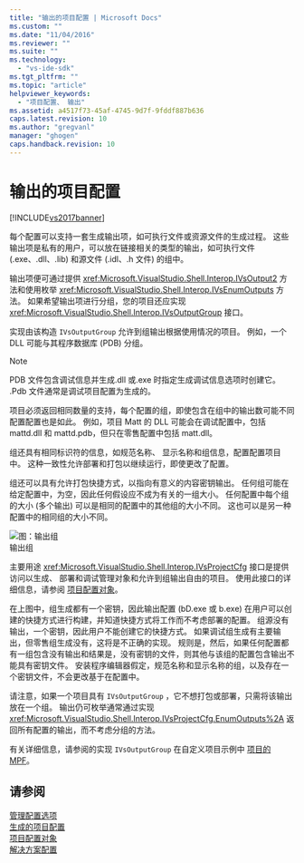 ```yaml
---
title: "输出的项目配置 | Microsoft Docs"
ms.custom: ""
ms.date: "11/04/2016"
ms.reviewer: ""
ms.suite: ""
ms.technology: 
  - "vs-ide-sdk"
ms.tgt_pltfrm: ""
ms.topic: "article"
helpviewer_keywords: 
  - "项目配置、 输出"
ms.assetid: a4517f73-45af-4745-9d7f-9fddf887b636
caps.latest.revision: 10
ms.author: "gregvanl"
manager: "ghogen"
caps.handback.revision: 10
---
```

# 输出的项目配置
[!INCLUDE[vs2017banner](../../code-quality/includes/vs2017banner.md)]

每个配置可以支持一套生成输出项，如可执行文件或资源文件的生成过程。 这些输出项是私有的用户，可以放在链接相关的类型的输出，如可执行文件 \(.exe、.dll、.lib\) 和源文件 \(.idl、.h 文件\) 的组中。  
  
 输出项便可通过提供 <xref:Microsoft.VisualStudio.Shell.Interop.IVsOutput2> 方法和使用枚举 <xref:Microsoft.VisualStudio.Shell.Interop.IVsEnumOutputs> 方法。 如果希望输出项进行分组，您的项目还应实现 <xref:Microsoft.VisualStudio.Shell.Interop.IVsOutputGroup> 接口。  
  
 实现由该构造 `IVsOutputGroup` 允许到组输出根据使用情况的项目。 例如，一个 DLL 可能与其程序数据库 \(PDB\) 分组。  
  
> [!NOTE]
>  PDB 文件包含调试信息并生成.dll 或.exe 时指定生成调试信息选项时创建它。 .Pdb 文件通常是调试项目配置为生成的。  
  
 项目必须返回相同数量的支持，每个配置的组，即使包含在组中的输出数可能不同配置配置也是如此。 例如，项目 Matt 的 DLL 可能会在调试配置中，包括 mattd.dll 和 mattd.pdb，但只在零售配置中包括 matt.dll。  
  
 组还具有相同标识符的信息，如规范名称、 显示名称和组信息，配置配置项目中。 这种一致性允许部署和打包以继续运行，即使更改了配置。  
  
 组还可以具有允许打包快捷方式，以指向有意义的内容密钥输出。 任何组可能在给定配置中，为空，因此任何假设应不成为有关的一组大小。 任何配置中每个组的大小 \(多个输出\) 可以是相同的配置中的其他组的大小不同。 这也可以是另一种配置中的相同组的大小不同。  
  
 ![图：输出组](../../extensibility/internals/media/vsoutputgroups.png "vsOutputGroups")  
输出组  
  
 主要用途 <xref:Microsoft.VisualStudio.Shell.Interop.IVsProjectCfg> 接口是提供访问以生成、 部署和调试管理对象和允许到组输出自由的项目。 使用此接口的详细信息，请参阅 [项目配置对象](../../extensibility/internals/project-configuration-object.md)。  
  
 在上图中，组生成都有一个密钥，因此输出配置 \(bD.exe 或 b.exe\) 在用户可以创建的快捷方式进行构建，并知道快捷方式将工作而不考虑部署的配置。 组源没有输出，一个密钥，因此用户不能创建它的快捷方式。 如果调试组生成有主要输出，但零售组生成没有，这将是不正确的实现。 规则是，然后，如果任何配置都有一组包含没有输出和结果是，没有密钥的文件，则其他与该组的配置包含输出不能具有密钥文件。 安装程序编辑器假定，规范名称和显示名称的组，以及存在一个密钥文件，不会更改基于在配置中。  
  
 请注意，如果一个项目具有 `IVsOutputGroup` ，它不想打包或部署，只需将该输出放在一个组。 输出仍可枚举通常通过实现 <xref:Microsoft.VisualStudio.Shell.Interop.IVsProjectCfg.EnumOutputs%2A> 返回所有配置的输出，而不考虑分组的方法。  
  
 有关详细信息，请参阅的实现 `IVsOutputGroup` 在自定义项目示例中 [项目的 MPF](http://mpfproj12.codeplex.com)。  
  
## 请参阅  
 [管理配置选项](../../extensibility/internals/managing-configuration-options.md)   
 [生成的项目配置](../../extensibility/internals/project-configuration-for-building.md)   
 [项目配置对象](../../extensibility/internals/project-configuration-object.md)   
 [解决方案配置](../../extensibility/internals/solution-configuration.md)